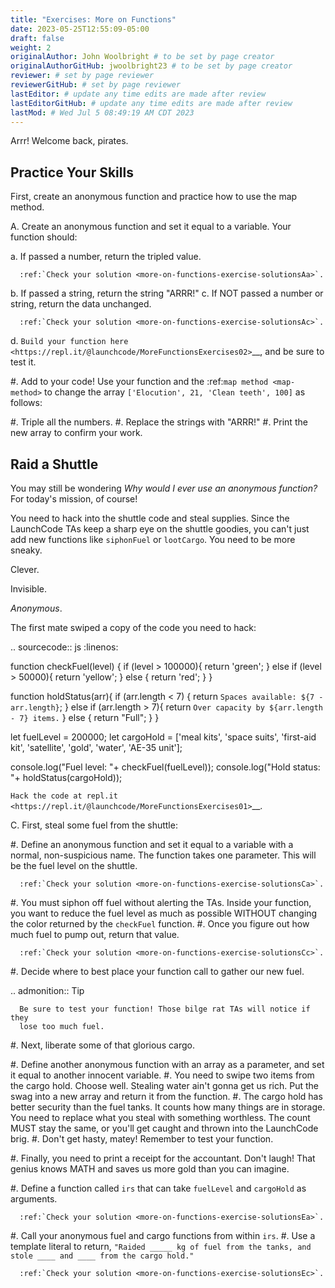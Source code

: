 ```yaml
---
title: "Exercises: More on Functions"
date: 2023-05-25T12:55:09-05:00
draft: false
weight: 2
originalAuthor: John Woolbright # to be set by page creator
originalAuthorGitHub: jwoolbright23 # to be set by page creator
reviewer: # set by page reviewer
reviewerGitHub: # set by page reviewer
lastEditor: # update any time edits are made after review
lastEditorGitHub: # update any time edits are made after review
lastMod: # Wed Jul 5 08:49:19 AM CDT 2023
---
```


Arrr! Welcome back, pirates. 

Practice Your Skills
--------------------

First, create an anonymous function and practice how to use the map method.

A. Create an anonymous function and set it equal to a variable. Your function
   should:

   a. If passed a number, return the tripled value.

      :ref:`Check your solution <more-on-functions-exercise-solutionsAa>`. 

   b. If passed a string, return the string "ARRR!"
   c. If NOT passed a number or string, return the data unchanged.

      :ref:`Check your solution <more-on-functions-exercise-solutionsAc>`. 

   d. `Build your function here <https://repl.it/@launchcode/MoreFunctionsExercises02>`__, and be sure to test it.


#. Add to your code! Use your function and the :ref:`map method <map-method>` to
   change the array ``['Elocution', 21, 'Clean teeth', 100]`` as follows:

   #. Triple all the numbers.
   #. Replace the strings with "ARRR!"
   #. Print the new array to confirm your work.

Raid a Shuttle
--------------

You may still be wondering *Why would I ever use an anonymous
function?* For today's mission, of course! 

You need to hack into the shuttle code and steal supplies. Since the
LaunchCode TAs keep a sharp eye on the shuttle goodies, you can't just add new functions
like ``siphonFuel`` or ``lootCargo``. You need to be more sneaky.

Clever.

Invisible.

*Anonymous*.

The first mate swiped a copy of the code you need to hack:

.. sourcecode:: js
   :linenos:

   function checkFuel(level) {
      if (level > 100000){
         return 'green';
      } else if (level > 50000){
         return 'yellow';
      } else {
         return 'red';
      }
   }

   function holdStatus(arr){
      if (arr.length < 7) {
         return `Spaces available: ${7 - arr.length}`;
      } else if (arr.length > 7){
         return `Over capacity by ${arr.length - 7} items.`
      } else {
         return "Full";
      }
   }

   let fuelLevel = 200000;
   let cargoHold = ['meal kits', 'space suits', 'first-aid kit', 'satellite', 'gold', 'water', 'AE-35 unit'];

   console.log("Fuel level: "+ checkFuel(fuelLevel));
   console.log("Hold status: "+ holdStatus(cargoHold));

`Hack the code at repl.it <https://repl.it/@launchcode/MoreFunctionsExercises01>`__.

C. First, steal some fuel from the shuttle:

   #. Define an anonymous function and set it equal to a variable with a
      normal, non-suspicious name.  The function takes one parameter. This
      will be the fuel level on the shuttle.

      :ref:`Check your solution <more-on-functions-exercise-solutionsCa>`. 

   #. You must siphon off fuel without alerting the TAs.  Inside your function,
      you want to reduce the fuel level as much as possible WITHOUT changing the
      color returned by the ``checkFuel`` function.
   #. Once you figure out how much fuel to pump out, return that value.

      :ref:`Check your solution <more-on-functions-exercise-solutionsCc>`. 

   #. Decide where to best place your function call to gather our new fuel.
   
   .. admonition:: Tip
   
      Be sure to test your function! Those bilge rat TAs will notice if they
      lose too much fuel.

#. Next, liberate some of that glorious cargo.

   #. Define another anonymous function with an array as a parameter, and
      set it equal to another innocent variable.
   #. You need to swipe two items from the cargo hold.  Choose well. Stealing
      water ain't gonna get us rich.  Put the swag into a new array and return
      it from the function.
   #. The cargo hold has better security than the fuel tanks.  It counts how
      many things are in storage. You need to replace what you steal with
      something worthless.  The count MUST stay the same, or you'll get caught
      and thrown into the LaunchCode brig.
   #. Don't get hasty, matey! Remember to test your function.

#. Finally, you need to print a receipt for the accountant. Don't laugh! That
   genius knows MATH and saves us more gold than you can imagine.

   #. Define a function called ``irs`` that can take ``fuelLevel`` and
      ``cargoHold`` as arguments.

      :ref:`Check your solution <more-on-functions-exercise-solutionsEa>`. 

   #. Call your anonymous fuel and cargo functions from within ``irs``.
   #. Use a template literal to return, ``"Raided _____ kg of fuel from the
      tanks, and stole ____ and ____ from the cargo hold."``

      :ref:`Check your solution <more-on-functions-exercise-solutionsEc>`. 
